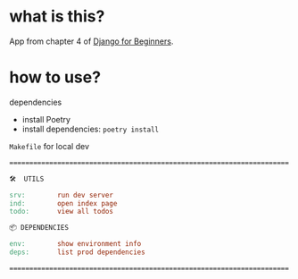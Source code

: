 # what is this?

App from chapter 4 of [Django for Beginners](https://djangoforbeginners.com/).

# how to use?

dependencies

* install Poetry
* install dependencies: `poetry install`

`Makefile` for local dev
```Makefile
======================================================================

🛠  UTILS

srv:        run dev server
ind:        open index page
todo:       view all todos

📦 DEPENDENCIES

env:        show environment info
deps:       list prod dependencies

======================================================================
```
